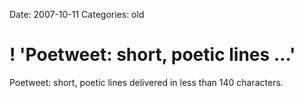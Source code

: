Date: 2007-10-11
Categories: old

# ! 'Poetweet: short, poetic lines …'

Poetweet: short, poetic lines delivered in less than 140 characters.
